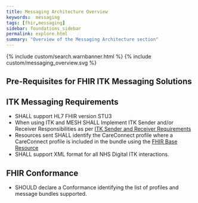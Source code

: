 ```yaml
---
title: Messaging Architecture Overview
keywords:  messaging
tags: [fhir,messaging]
sidebar: foundations_sidebar
permalink: explore.html
summary: "Overview of the Messaging Architecture section"
---
```


{% include custom/search.warnbanner.html %}
{% include custom/messaging_overview.svg %}

## Pre-Requisites for FHIR ITK Messaging Solutions ##

## ITK Messaging Requirements ##

- SHALL support HL7 FHIR version STU3
- When using ITK and MESH SHALL Implement ITK Sender and/or Receiver Responsibilities as per [ITK Sender and Receiver Requirements ](..\explore_snd&rec_req.html)
- Resources sent SHALL identify the CareConnect profile where a CareConnect profile is included in the bundle using the [FHIR Base Resource](https://hl7.org/fhir/resource-definitions.html#Resource.meta)
- SHALL support XML format for all NHS Digital ITK interactions.


## FHIR Conformance ##

- SHOULD declare a Conformance identifying the list of profiles and message bundles supported.




